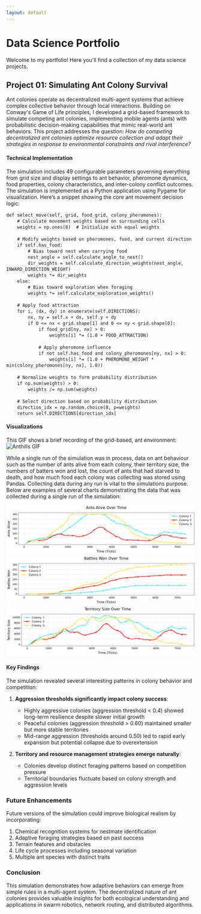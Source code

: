 ```yaml
---
layout: default
---
```

   
# Data Science Portfolio
Welcome to my portfolio! Here you'll find a collection of my data science projects.
   
   
## Project 01: Simulating Ant Colony Survival
Ant colonies operate as decentralized multi-agent systems that achieve complex collective behavior through local interactions. Building on Conway's Game of Life principles, I developed a grid-based framework to simulate competing ant colonies, implementing mobile agents (ants) with probabilistic decision-making capabilities that mimic real-world ant behaviors. This project addresses the question: *How do competing decentralized ant colonies optimize resource collection and adapt their strategies in response to environmental constraints and rival interference?*

#### Technical Implementation
The simulation includes 49 configurable parameters governing everything from grid size and display settings to ant behavior, pheromone dynamics, food properties, colony characteristics, and inter-colony conflict outcomes. The simulation is implemented as a Python application using Pygame for visualization. Here’s a snippet showing the core ant movement decision logic:

```
def select_move(self, grid, food_grid, colony_pheromones):
    # Calculate movement weights based on surrounding cells
    weights = np.ones(8)  # Initialize with equal weights
    
    # Modify weights based on pheromones, food, and current direction
    if self.has_food:
        # Bias toward nest when carrying food
        nest_angle = self.calculate_angle_to_nest()
        dir_weights = self.calculate_direction_weights(nest_angle, INWARD_DIRECTION_WEIGHT)
        weights *= dir_weights
    else:
        # Bias toward exploration when foraging
        weights *= self.calculate_exploration_weights()
    
    # Apply food attraction
    for i, (dx, dy) in enumerate(self.DIRECTIONS):
        nx, ny = self.x + dx, self.y + dy
        if 0 <= nx < grid.shape[1] and 0 <= ny < grid.shape[0]:
            if food_grid[ny, nx] > 0:
                weights[i] *= (1.0 + FOOD_ATTRACTION)
            
            # Apply pheromone influence
            if not self.has_food and colony_pheromones[ny, nx] > 0:
                weights[i] *= (1.0 + PHEROMONE_WEIGHT * min(colony_pheromones[ny, nx], 1.0))
    
    # Normalize weights to form probability distribution
    if np.sum(weights) > 0:
        weights /= np.sum(weights)
        
    # Select direction based on probability distribution
    direction_idx = np.random.choice(8, p=weights)
    return self.DIRECTIONS[direction_idx]
```

#### Visualizations
This GIF shows a brief recording of the grid-based, ant environment:
![Anthills GIF](/assets/images/ant-images/anthills.gif)

While a single run of the simulation was in process, data on ant behaviour such as the number of ants alive from each colony, their territory size, the numbers of batters won and lost, the count of ants that had starved to death, and how much food each colony was collecting was stored using Pandas. Collecting data during any run is vital to the simulations purpose. Below are examples of several charts demonstrating the data that was collected during a single run of the simulation:

![Anthills GIF](/assets/images/ant-images/ants_alive_chart.png)
![Anthills GIF](/assets/images/ant-images/battles_won_chart.png)
![Anthills GIF](/assets/images/ant-images/territory_size_chart.png)


#### Key Findings

The simulation revealed several interesting patterns in colony behavior and competition:

1. **Aggression thresholds significantly impact colony success**:
   - Highly aggressive colonies (aggression threshold < 0.4) showed long-term resilience despite slower initial growth
   - Peaceful colonies (aggression threshold > 0.60) maintained smaller but more stable territories
   - Mid-range aggression (thresholds around 0.50) led to rapid early expansion but potential collapse due to overextension

2. **Territory and resource management strategies emerge naturally**:
   - Colonies develop distinct foraging patterns based on competition pressure
   - Territorial boundaries fluctuate based on colony strength and aggression levels

### Future Enhancements

Future versions of the simulation could improve biological realism by incorporating:

1. Chemical recognition systems for nestmate identification
2. Adaptive foraging strategies based on past success
3. Terrain features and obstacles
4. Life cycle processes including seasonal variation
5. Multiple ant species with distinct traits

### Conclusion

This simulation demonstrates how adaptive behaviors can emerge from simple rules in a multi-agent system. The decentralized nature of ant colonies provides valuable insights for both ecological understanding and applications in swarm robotics, network routing, and distributed algorithms.

